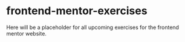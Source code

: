 # frontend-mentor-exercises

Here will be a placeholder for all upcoming exercises for the frontend mentor website.
